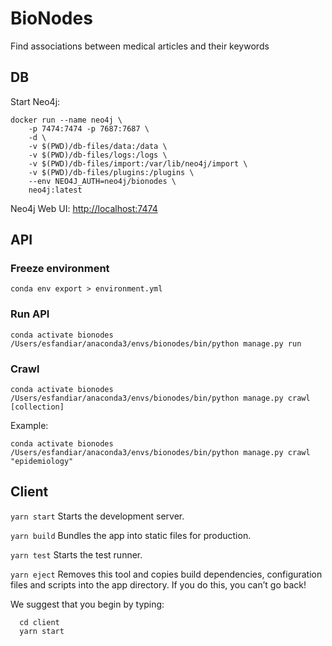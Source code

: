 # BioNodes

Find associations between medical articles and their keywords

## DB

Start Neo4j:

```shell
docker run --name neo4j \
    -p 7474:7474 -p 7687:7687 \
    -d \
    -v $(PWD)/db-files/data:/data \
    -v $(PWD)/db-files/logs:/logs \
    -v $(PWD)/db-files/import:/var/lib/neo4j/import \
    -v $(PWD)/db-files/plugins:/plugins \
    --env NEO4J_AUTH=neo4j/bionodes \
    neo4j:latest
```

Neo4j Web UI: <http://localhost:7474>

## API

### Freeze environment

```shell
conda env export > environment.yml
```

### Run API

```shell
conda activate bionodes
/Users/esfandiar/anaconda3/envs/bionodes/bin/python manage.py run
```

### Crawl

```shell
conda activate bionodes
/Users/esfandiar/anaconda3/envs/bionodes/bin/python manage.py crawl [collection]
```

Example:

```shell
conda activate bionodes
/Users/esfandiar/anaconda3/envs/bionodes/bin/python manage.py crawl "epidemiology"
```

## Client

  ```yarn start```
    Starts the development server.

  ```yarn build```
    Bundles the app into static files for production.

  ```yarn test```
    Starts the test runner.

  ```yarn eject```
    Removes this tool and copies build dependencies, configuration files
    and scripts into the app directory. If you do this, you can’t go back!

We suggest that you begin by typing:

```shell
  cd client
  yarn start
```
